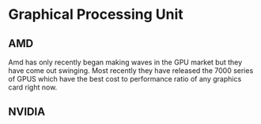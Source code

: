 # Graphical Processing Unit

## AMD
<!-- ![AMD Logo](./src/images/AMDGPULogo.png) -->
Amd has only recently began making waves in the GPU market but they have come out swinging. Most recently they have released the 7000 series of GPUS which have the best cost to performance ratio of any graphics card right now.
## NVIDIA
<!-- ![NVIDIA Logo](./src/images/NvidiaLogo.png) -->